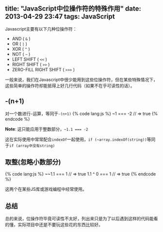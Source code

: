title: "JavaScript中位操作符的特殊作用"
date: 2013-04-29 23:47
tags: JavaScript
---

Javascript主要有以下几种位操作符：

- AND ( `&` )
- OR ( `|` )
- XOR ( `^` )
- NOT ( `~` )
- LEFT SHIFT ( `<<` )
- RIGHT SHIFT ( `>>` )
- ZERO-FILL RIGHT SHIFT ( `>>>` )

一般来说，我们在Javascript中很少能用到这些位操作符，但在某些特殊情况下，这些简单的操作符却能抵得上好几行代码（如果不在乎可读性的话）。

## -(n+1)
对一个数进行`~`运算，等同于`-(n+1)`
{% code lang:js %}
~1 === -2 // => true
{% endcode %}

**Note**: 这只能应用于整数部分，`~1.1 === -2`

这在实际使用中常常配合`indexOf`一起使用，`if (~array.indexOf(string))`等同于`if (array中没有string)`

## 取整(忽略小数部分)
{% code lang:js %}
~~1.1 === 1 // => true
1.1 ^ 0 === 1 // => true
{% endcode %}

这两个在某些JS库或游戏编程中经常使用。

## 总结
总的来说，位操作符毕竟可读性不太好，列出来只是为了以后遇到这样的代码能看的懂，实际项目中还是不要玩这些花的东西比较好。

